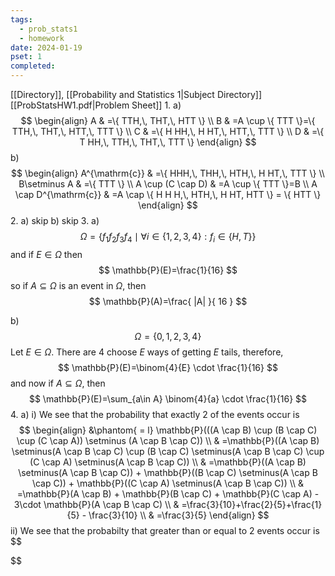 ```yaml
---
tags:
  - prob_stats1
  - homework
date: 2024-01-19
pset: 1
completed:
---
```

[[Directory]], [[Probability and Statistics 1|Subject Directory]]
[[ProbStatsHW1.pdf|Problem Sheet]]
1. 
a)
$$
\begin{align}
A & =\{ TTH,\, THT,\, HTT \} \\
B & =A \cup \{ TTT \}=\{ TTH,\, THT,\, HTT,\, TTT \} \\
C & =\{ H HH,\, H HT,\, HTT,\, TTT \} \\
D & =\{ T HH,\, TTH,\, THT,\, TTT \}
\end{align}
$$
b)
$$
\begin{align}
 A^{\mathrm{c}}  & =\{ HHH,\, THH,\, HTH,\, H HT,\, TTT \}  \\
B\setminus A & =\{ TTT \} \\
A \cup (C \cap D) & =A \cup \{ TTT \}=B \\
A \cap D^{\mathrm{c}} & =A \cap \{ H H H,\, HTH,\,  H HT, HTT \} = \{ HTT \}
 \end{align}
$$
2. 
a) skip
b) skip
3. 
a)
$$
\Omega=\{ f_{1}f_{2} f_{3} f_{4} \mid \forall i \in \{ 1,\, 2,\, 3,\, 4 \}:f_{i} \in \{ H,\, T \} \}
$$
and if ${} E \in \Omega {}$ then
$$
\mathbb{P}(E)=\frac{1}{16}
$$
so if ${} A \subseteq \Omega {}$ is an event in $\Omega$, then 
$$
\mathbb{P}(A)=\frac{ |A| }{ 16 }
$$

b)
$$
\Omega=\{ 0,\, 1,\, 2,\, 3,\, 4 \} 
$$
Let ${} E \in \Omega {}$. There are $4$ choose $E$ ways of getting $E$ tails, therefore, 
$$
\mathbb{P}(E)=\binom{4}{E} \cdot \frac{1}{16}
	$$
and now if ${} A \subseteq \Omega {}$, then 
$$
\mathbb{P}(E)=\sum_{a\in A} \binom{4}{a} \cdot \frac{1}{16}
$$
4. 
a) i)
We see that the probability that exactly 2 of the events occur is
$$
\begin{align}
  &\phantom{ = l} \mathbb{P}(((A \cap B) \cup (B \cap C) \cup (C \cap A)) \setminus (A \cap B \cap C))  \\
 & =\mathbb{P}((A \cap B) \setminus(A \cap B \cap C) \cup (B \cap C) \setminus(A \cap B \cap C) \cup (C \cap A) \setminus(A \cap B \cap C)) \\
 & =\mathbb{P}((A \cap B) \setminus(A \cap B \cap C)) + \mathbb{P}((B \cap C) \setminus(A \cap B \cap C)) + \mathbb{P}((C \cap A) \setminus(A \cap B \cap C)) \\
 & =\mathbb{P}(A \cap B) + \mathbb{P}(B \cap C) + \mathbb{P}(C \cap A) - 3\cdot \mathbb{P}(A \cap B \cap C) \\
 & =\frac{3}{10}+\frac{2}{5}+\frac{1}{5} - \frac{3}{10} \\
 & =\frac{3}{5}
 \end{align}
$$
ii) We see that the probabilty that greater than or equal to 2 events occur is 
$$

$$